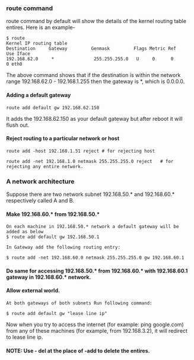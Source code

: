### route command

route command by default will show the details of the kernel routing table entires. Here is an example-

```
$ route
Kernel IP routing table
Destination     Gateway         Genmask         Flags Metric Ref    Use Iface
192.168.62.0     *               255.255.255.0   U     0      0        0 eth0

```

The above command shows that if the destination is within the network range 192.168.62.0 - 192.168.1.255 then the gateway is *, which is 0.0.0.0.

#### Adding a default gateway

```
route add default gw 192.168.62.150
```

It adds the 192.168.62.150 as your default gateway but after reboot it will flush out.

#### Reject routing to a particular network or host

```
route add -host 192.168.1.51 reject # for rejecting host

route add -net 192.168.1.0 netmask 255.255.255.0 reject   # for rejecting any entire network.

```

### A network architecture

Suppose there are two network subnet 192.168.50.* and 192.168.60.* respectively called A and B.

#### Make 192.168.60.* from 192.168.50.*

```
On each machine in 192.168.50.* network a default gateway will be added as below 
$ route add default gw 192.168.50.1

In Gateway add the following routing entry:

$ route add -net 192.168.60.0 netmask 255.255.255.0 gw 192.168.60.1

```

#### Do same for accessing 192.168.50.* from 192.168.60.* with 192.168.60.1 gateway in 192.168.60.* network.

#### Allow external world.

```
At both gateways of both subnets Run following command:

$ route add default gw "lease line ip"

```
Now when you try to access the internet (for example: ping google.com) from any of these machines (for example, from 192.168.3.2), it will redirect to lease line ip.

#### NOTE: Use - del at the place of -add to delete the entires.

